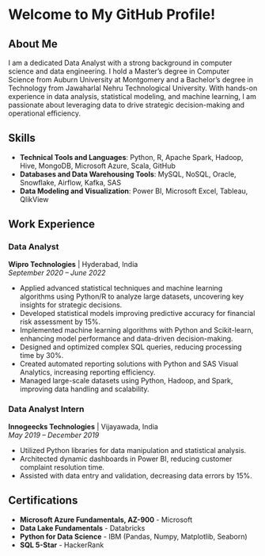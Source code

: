 # Welcome to My GitHub Profile!

## About Me

I am a dedicated Data Analyst with a strong background in computer science and data engineering. I hold a Master’s degree in Computer Science from Auburn University at Montgomery and a Bachelor’s degree in Technology from Jawaharlal Nehru Technological University. With hands-on experience in data analysis, statistical modeling, and machine learning, I am passionate about leveraging data to drive strategic decision-making and operational efficiency.

## Skills

- **Technical Tools and Languages**: Python, R, Apache Spark, Hadoop, Hive, MongoDB, Microsoft Azure, Scala, GitHub
- **Databases and Data Warehousing Tools**: MySQL, NoSQL, Oracle, Snowflake, Airflow, Kafka, SAS
- **Data Modeling and Visualization**: Power BI, Microsoft Excel, Tableau, QlikView

## Work Experience

### Data Analyst
**Wipro Technologies** | Hyderabad, India  
*September 2020 – June 2022*

- Applied advanced statistical techniques and machine learning algorithms using Python/R to analyze large datasets, uncovering key insights for strategic decisions.
- Developed statistical models improving predictive accuracy for financial risk assessment by 15%.
- Implemented machine learning algorithms with Python and Scikit-learn, enhancing model performance and data-driven decision-making.
- Designed and optimized complex SQL queries, reducing processing time by 30%.
- Created automated reporting solutions with Python and SAS Visual Analytics, increasing reporting efficiency.
- Managed large-scale datasets using Python, Hadoop, and Spark, improving data handling and scalability.

### Data Analyst Intern
**Innogeecks Technologies** | Vijayawada, India  
*May 2019 – December 2019*

- Utilized Python libraries for data manipulation and statistical analysis.
- Architected dynamic dashboards in Power BI, reducing customer complaint resolution time.
- Assisted with data entry and validation, decreasing data errors by 15%.


## Certifications

- **Microsoft Azure Fundamentals, AZ-900** - Microsoft
- **Data Lake Fundamentals** - Databricks
- **Python for Data Science** - IBM (Pandas, Numpy, Matplotlib, Seaborn)
- **SQL 5-Star** - HackerRank
